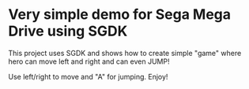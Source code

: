 # Very simple demo for Sega Mega Drive using SGDK

This project uses SGDK and shows how to create simple "game" where hero can move left and right and can even JUMP!

Use left/right to move and "A" for jumping. Enjoy!


